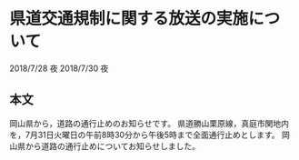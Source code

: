 # 県道交通規制に関する放送の実施について
2018/7/28 夜
2018/7/30 夜
## 本文
岡山県から，道路の通行止めのお知らせです。
県道勝山栗原線，真庭市関地内を，7月31日火曜日の午前8時30分から午後5時まで全面通行止めとします。
岡山県から道路の通行止めについてお知らせしました。
